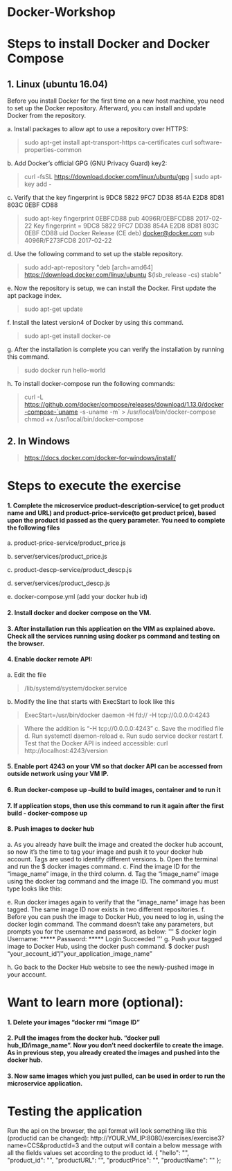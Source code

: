 # Docker-Workshop

# Steps to install Docker and Docker Compose
## 1.	Linux (ubuntu 16.04)
Before you install Docker for the first time on a new host machine, you need to set up the Docker repository. Afterward, you can install and update Docker from the repository. 

a.	Install packages to allow apt to use a repository over HTTPS: 
> sudo apt-get install apt-transport-https ca-certificates curl software-properties-common 

b.	Add Docker’s official GPG (GNU Privacy Guard) key2: 
> curl -fsSL https://download.docker.com/linux/ubuntu/gpg | sudo apt-key add - 

c.	Verify that the key fingerprint is 9DC8 5822 9FC7 DD38 854A E2D8 8D81 803C 0EBF CD88 
> sudo apt-key fingerprint 0EBFCD88 pub 
4096R/0EBFCD88 2017-02-22 Key fingerprint = 9DC8 5822 9FC7 DD38 854A E2D8 8D81 803C 0EBF CD88 uid Docker Release (CE deb) <docker@docker.com> sub 4096R/F273FCD8 2017-02-22 

d.	Use the following command to set up the stable repository. 
> sudo add-apt-repository "deb [arch=amd64] https://download.docker.com/linux/ubuntu $(lsb_release -cs) stable"

e.	Now the repository is setup, we can install the Docker. First update the apt package index. 
> sudo apt-get update

f.	Install the latest version4 of Docker by using this command. 
> sudo apt-get install docker-ce

g.	After the installation is complete you can verify the installation by running this command. 
> sudo docker run hello-world

h.	To install docker-compose run the following commands:
> curl -L https://github.com/docker/compose/releases/download/1.13.0/docker-compose-`uname -s`-`uname -m` > /usr/local/bin/docker-compose 
> chmod +x /usr/local/bin/docker-compose

## 2.	In Windows
> https://docs.docker.com/docker-for-windows/install/

# Steps to execute the exercise

#### 1.  Complete the microservice product-description-service( to get product name and URL) and product-price-service(to get product price), based upon the product id passed as the query parameter. You need to complete the following files 

a.	product-price-service/product_price.js 

b.	server/services/product_price.js

c.	product-descp-service/product_descp.js

d.	server/services/product_descp.js

e.	docker-compose.yml (add your docker hub id) 

#### 2. Install docker and docker compose on the VM. 

#### 3. After installation run this application on the VIM as explained above. Check all the services running using docker ps command and testing on the browser. 

#### 4. Enable docker remote API:

a.	Edit the file 
> /lib/systemd/system/docker.service 

b.	Modify the line that starts with ExecStart to look like this 
> ExecStart=/usr/bin/docker daemon -H fd:// -H tcp://0.0.0.0:4243 

> Where the addition is “-H tcp://0.0.0.0:4243”
c.	Save the modified file 
d.	Run systemctl daemon-reload 
e.	Run sudo service docker restart 
f.	Test that the Docker API is indeed accessible: 
> curl http://localhost:4243/version

#### 5. Enable port 4243 on your VM so that docker API can be accessed from outside network using your VM IP. 

#### 6. Run docker-compose up –build to build images, container and to run it

#### 7. If application stops, then use this command to run it again after the first build - docker-compose up

#### 8. Push images to docker hub

a.	As you already have built the image and created the docker hub account, so now it’s the time to tag your image and push it to your docker hub account. Tags are used to identify different versions.
b.	Open the terminal and run the $ docker images command. 
c.	Find the image ID for the “image_name” image, in the third column. 
d.	Tag the “image_name” image using the docker tag command and the image ID. The command you must type looks like this: 
        

e.	Run docker images again to verify that the “image_name” image has been tagged. The same image ID now exists in two different repositories. 
f.	Before you can push the image to Docker Hub, you need to log in, using the docker login command. The command doesn’t take any parameters, but prompts you for the username and password, as below: 
'''
$ docker login 
Username: ***** 
Password: ***** 
Login Succeeded
'''
g.	Push your tagged image to Docker Hub, using the docker push command. 
$ docker push “your_account_id”/”your_application_image_name”

h.	Go back to the Docker Hub website to see the newly-pushed image in your account. 

# Want to learn more (optional):

#### 1. Delete your images “docker rmi “image ID”

#### 2.  Pull the images from the docker hub. “docker pull hub_ID/image_name”. Now you don’t need dockerfile to create the image. As in previous step, you already created the images and pushed into the docker hub.

#### 3. Now same images which you just pulled, can be used in order to run the microservice application. 


# Testing the application

Run the api on the browser, the api format will look something like this (productid can be changed): 
http://YOUR_VM_IP:8080/exercises/exercise3?name=CCS&productId=3 
and the output will contain a below message with all the fields values set according to the product id. 
{ "hello": "", "product_id": "", "productURL": "", "productPrice": "", "productName": "" };
